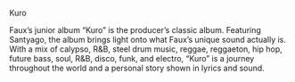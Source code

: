 Kuro

Faux’s junior album “Kuro” is the producer’s classic album. Featuring Santyago, the album brings light onto what Faux’s unique sound actually is. With a mix of calypso, R&B, steel drum music, reggae, reggaeton, hip hop, future bass, soul, R&B, disco, funk, and electro, “Kuro” is a journey throughout the world and a personal story shown in lyrics and sound.
